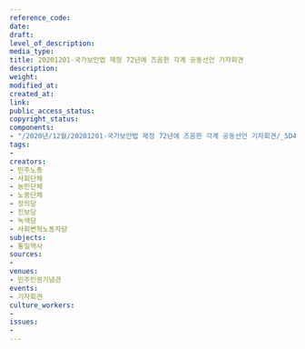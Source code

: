 ```yaml
---
reference_code: 
date: 
draft: 
level_of_description: 
media_type: 
title: 20201201-국가보안법 제정 72년에 즈음한 각계 공동선언 기자회견
description: 
weight: 
modified_at: 
created_at: 
link: 
public_access_status: 
copyright_status: 
components:
- "/2020년/12월/20201201-국가보안법 제정 72년에 즈음한 각계 공동선언 기자회견/_5D41628.jpg"
tags:
- 
creators:
- 민주노총
- 사회단체
- 농민단체
- 노동단체
- 정의당
- 진보당
- 녹색당
- 사회변혁노동자당
subjects:
- 통일역사
sources:
- 
venues:
- 민주인권기념관
events:
- 기자회견
culture_workers:
- 
issues:
- 
---
```

